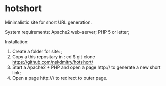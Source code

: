 # hotshort
Minimalistic site for short URL generation.

System requirements:
  Apache2 web-server;
  PHP 5 or letter;

Installation:
1. Create a folder for site: <site>;
2. Copy a this repositary in <site>:
  cd <site>
  $ git clone https://github.com/nskdmitry/hotshort/
3. Start a Apache2 + PHP and open a page http://<site> to generate a new short link;
4. Open a page http://<site>/<shortlink> to redirect to outer page.
